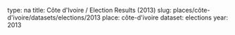 type: na
title: Côte d'Ivoire / Election Results (2013)
slug: places/côte-d'ivoire/datasets/elections/2013
place: côte-d'ivoire
dataset: elections
year: 2013
